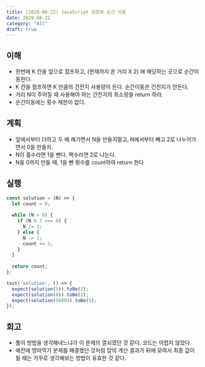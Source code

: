 ```yaml
---
title: (2020-06-22) JavaScript 점프와 순간 이동
date: 2020-06-22
category: "All"
draft: true
---
```


## 이해

- 한번에 K 칸을 앞으로 점프하고, (현재까지 온 거리 X 2) 에 해당하는 곳으로 순간이동한다.
- K 칸을 점프하면 K 만큼의 건전지 사용량이 든다. 순간이동은 건전지가 안든다.
- 거리 N이 주어질 때 사용해야 하는 건전지의 최소량을 return 하라.
- 순간이동에는 횟수 제한이 없다.

## 계획

- 앞에서부터 더하고 두 배 해가면서 N을 만들지말고, N에서부터 빼고 2로 나누어가면서 0을 만들자.
- N이 홀수라면 1을 뺀다. 짝수라면 2로 나눈다.
- N을 0까지 만들 때, 1을 뺀 횟수를 count하여 return 한다

## 실행

```javascript
const solution = (N) => {
  let count = 0;
  
  while (N > 0) {
    if (N % 2 === 0) {
      N /= 2;
    } else {
      N -= 1;
      count += 1;
    }
  }
  
  return count;
};

test('solution', () => {
  expect(solution(5)).toBe(2);
  expect(solution(6)).toBe(2);
  expect(solution(5000)).toBe(5);
});
```

## 회고

- 풀이 방법을 생각해내느냐가 이 문제의 열쇠였던 것 같다. 코드는 어렵지 않았다.
- 예전에 땅따먹기 문제를 해결했던 것처럼 앞의 계산 결과가 뒤에 모여서 최종 값이 될 때는 거꾸로 생각해보는 방법이 유효한 것 같다.
